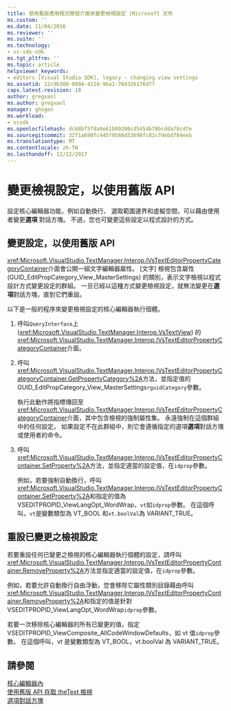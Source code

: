 ```yaml
---
title: 使用舊版應用程式開發介面來變更檢視設定 |Microsoft 文件
ms.custom: ''
ms.date: 11/04/2016
ms.reviewer: ''
ms.suite: ''
ms.technology:
- vs-ide-sdk
ms.tgt_pltfrm: ''
ms.topic: article
helpviewer_keywords:
- editors [Visual Studio SDK], legacy - changing view settings
ms.assetid: 12c9b300-0894-4124-96a1-764326176d77
caps.latest.revision: 18
author: gregvanl
ms.author: gregvanl
manager: ghogen
ms.workload:
- vssdk
ms.openlocfilehash: dc68bf5f8a0e61b80200cd5454b78bcdda78cdfe
ms.sourcegitcommit: 32f1a690fc445f9586d53698fc82c7debd784eeb
ms.translationtype: MT
ms.contentlocale: zh-TW
ms.lasthandoff: 12/22/2017
---
```

# <a name="changing-view-settings-by-using-the-legacy-api"></a>變更檢視設定，以使用舊版 API
設定核心編輯器功能，例如自動換行、 選取範圍邊界和虛擬空間，可以藉由使用者變更**選項** 對話方塊。 不過，您也可變更這些設定以程式設計的方式。  
  
## <a name="changing-settings-by-using-the-legacy-api"></a>變更設定，以使用舊版 API  
 <xref:Microsoft.VisualStudio.TextManager.Interop.IVsTextEditorPropertyCategoryContainer>介面會公開一組文字編輯器屬性。 [文字] 檢視包含屬性 (GUID_EditPropCategory_View_MasterSettings) 的類別，表示文字檢視以程式設計方式變更設定的群組。 一旦已經以這種方式變更檢視設定，就無法變更在**選項**對話方塊，直到它們重設。  
  
 以下是一般的程序來變更檢視設定的核心編輯器執行個體。  
  
1.  呼叫`QueryInterface`上 (<xref:Microsoft.VisualStudio.TextManager.Interop.VsTextView>) 的<xref:Microsoft.VisualStudio.TextManager.Interop.IVsTextEditorPropertyCategoryContainer>介面。  
  
2.  呼叫<xref:Microsoft.VisualStudio.TextManager.Interop.IVsTextEditorPropertyCategoryContainer.GetPropertyCategory%2A>方法，並指定值的 GUID_EditPropCategory_View_MasterSettings`rguidCategory`參數。  
  
     執行此動作將指標傳回至<xref:Microsoft.VisualStudio.TextManager.Interop.IVsTextEditorPropertyCategoryContainer>介面，其中包含檢視的強制屬性集。 永遠強制在這個群組中的任何設定。 如果設定不在此群組中，則它會遵循指定的選項**選項**對話方塊或使用者的命令。  
  
3.  呼叫<xref:Microsoft.VisualStudio.TextManager.Interop.IVsTextEditorPropertyContainer.SetProperty%2A>方法，並指定適當的設定值，在`idprop`參數。  
  
     例如，若要強制自動換行，呼叫<xref:Microsoft.VisualStudio.TextManager.Interop.IVsTextEditorPropertyContainer.SetProperty%2A>和指定的值為 VSEDITPROPID_ViewLangOpt_WordWrap，`vt`如`idprop`參數。 在這個呼叫，`vt`是變數類型為 VT_BOOL 和`vt.boolVal`為 VARIANT_TRUE。  
  
## <a name="resetting-changed-view-settings"></a>重設已變更之檢視設定  
 若要重設任何已變更之檢視的核心編輯器執行個體的設定，請呼叫<xref:Microsoft.VisualStudio.TextManager.Interop.IVsTextEditorPropertyContainer.RemoveProperty%2A>方法並指定適當的設定值，在`idprop`參數。  
  
 例如，若要允許自動換行自由浮動，您會移除它屬性類別目錄藉由呼叫<xref:Microsoft.VisualStudio.TextManager.Interop.IVsTextEditorPropertyContainer.RemoveProperty%2A>和指定的值是針對 VSEDITPROPID_ViewLangOpt_WordWrap`idprop`參數。  
  
 若要一次移除核心編輯器的所有已變更的值，指定 VSEDITPROPID_ViewComposite_AllCodeWindowDefaults，如 vt 值`idprop`參數。 在這個呼叫，vt 是變數類型為 VT_BOOL，vt.boolVal 為 VARIANT_TRUE。  
  
## <a name="see-also"></a>請參閱  
 [核心編輯器內](../extensibility/inside-the-core-editor.md)   
 [使用舊版 API 存取 theText 檢視](../extensibility/accessing-thetext-view-by-using-the-legacy-api.md)   
 [選項對話方塊](../ide/reference/options-dialog-box-visual-studio.md)